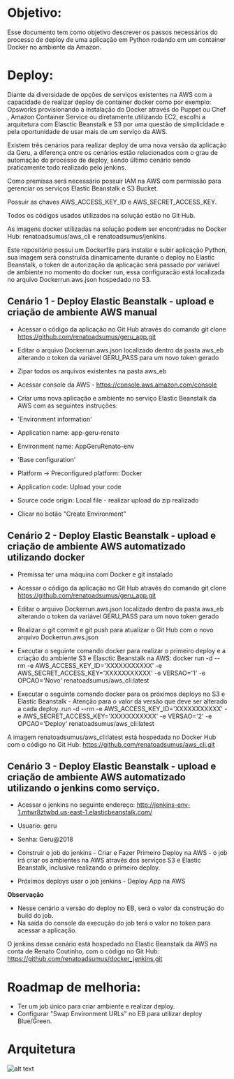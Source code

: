 # Objetivo:

Esse documento tem como objetivo descrever os passos necessários do processo de deploy de uma aplicação em Python rodando em um container Docker no ambiente da Amazon. 


# Deploy:

Diante da diversidade de opções de serviços existentes na AWS com a capacidade de realizar deploy de container docker como por exemplo: Opsworks provisionando a instalação do Docker através do Puppet ou Chef , Amazon Container Service ou diretamente utilizando EC2, escolhi a arquitetura com Elasctic Beanstalk e S3 por uma questão de simplicidade e pela oportunidade de usar mais de um serviço da AWS. 

Existem três cenários para realizar deploy de uma nova versão da aplicação da Geru, a diferença entre os cenários estão relacionados com o grau de automação do processo de deploy, sendo último cenário sendo praticamente todo realizado pelo jenkins.

Como premissa será necessário possuir IAM na AWS com permissão para gerenciar os serviços Elastic Beanstalk e S3 Bucket.

Possuir as chaves AWS_ACCESS_KEY_ID e AWS_SECRET_ACCESS_KEY.

Todos os códigos usados utilizados na solução estão no Git Hub.

As imagens docker utilizadas na solução podem ser encontradas no Docker Hub: renatoadsumus/aws_cli e renatoadsumus/jenkins.

Este repositório possui um Dockerfile para instalar e subir aplicação Python, sua imagem será construída dinamicamente durante o deploy no Elastic Beanstalk, o token de autorização da aplicação será passado por variável de ambiente no momento do docker run, essa configuracão está localizada no arquivo Dockerrun.aws.json hospedado no S3.

## Cenário 1 - Deploy Elastic Beanstalk - upload e criação de ambiente AWS manual

- Acessar o código da aplicação no Git Hub através do comando git clone https://github.com/renatoadsumus/geru_app.git

- Editar o arquivo Dockerrun.aws.json localizado dentro da pasta aws_eb alterando o token da variável GERU_PASS para um novo token gerado

- Zipar todos os arquivos existentes na pasta aws_eb

- Acessar console da AWS - https://console.aws.amazon.com/console

- Criar uma nova aplicação e ambiente no serviço Elastic Beanstalk da AWS com as seguintes instruções:
- 'Environment information'
- Application name: app-geru-renato
- Environment name: AppGeruRenato-env
- 'Base configuration'
- Platform -> Preconfigured platform: Docker
- Application code: Upload your code 
- Source code origin: Local file - realizar upload do zip realizado
- Clicar no botão "Create Environment"

## Cenário 2 - Deploy Elastic Beanstalk - upload e criação de ambiente AWS automatizado utilizando docker

- Premissa ter uma máquina com Docker e git instalado

- Acessar o código da aplicação no Git Hub através do comando git clone https://github.com/renatoadsumus/geru_app.git

- Editar o arquivo Dockerrun.aws.json localizado dentro da pasta aws_eb alterando o token da variável GERU_PASS para um novo token gerado

- Realizar o git commit e git push para atualizar o Git Hub com o novo arquivo Dockerrun.aws.json

- Executar o seguinte comando docker para realizar o primeiro deploy e a criação do ambiente S3 e Elasctic Beanstalk na AWS: docker run -d --rm -e AWS_ACCESS_KEY_ID='XXXXXXXXXXX' -e AWS_SECRET_ACCESS_KEY='XXXXXXXXXXX' -e VERSAO='1' -e OPCAO='Novo' renatoadsumus/aws_cli:latest

- Executar o seguinte comando docker para os próximos deploys no S3 e Elastic Beanstalk - Atenção para o valor da versão que deve ser alterado a cada deploy.
run -d --rm -e AWS_ACCESS_KEY_ID='XXXXXXXXXXX' -e AWS_SECRET_ACCESS_KEY='XXXXXXXXXXX' -e VERSAO='2' -e OPCAO='Deploy' renatoadsumus/aws_cli:latest


A imagem renatoadsumus/aws_cli:latest está hospedada no Docker Hub com o código no Git Hub: https://github.com/renatoadsumus/aws_cli.git

## Cenário 3 - Deploy Elastic Beanstalk - upload e criação de ambiente AWS automatizado utilizando o jenkins como serviço.

- Acessar o jenkins no seguinte endereço: http://jenkins-env-1.mtwr8ztwbd.us-east-1.elasticbeanstalk.com/
- Usuario: geru
- Senha: Geru@2018

- Construir o job do jenkins - Criar e Fazer Primeiro Deploy na AWS - o job irá criar os ambientes na AWS através dos serviços S3 e Elastic Beanstalk, inclusive realizando o primeiro deploy.

- Próximos deploys usar o job jenkins - Deploy App na AWS 

**Observação**
- Nesse cenário a versão do deploy no EB, será o valor da construção do build do job.
- Na saída do console da execução do job terá o valor no token para acessar a aplicação.

O jenkins desse cenário está hospedado no Elastic Beanstalk da AWS na conta de Renato Coutinho, com o código no Git Hub: https://github.com/renatoadsumus/docker_jenkins.git


# Roadmap de melhoria:
- Ter um job único para criar ambiente e realizar deploy.
- Configurar "Swap Environment URLs" no EB para utilizar deploy Blue/Green.


# Arquitetura
![alt text](https://github.com/renatoadsumus/geru_app/blob/master/processo_deplo_aws.jpg)


